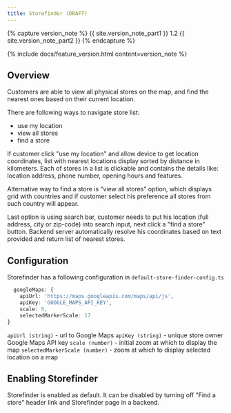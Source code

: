 ```yaml
---
title: Storefinder (DRAFT)
---
```


{% capture version_note %}
{{ site.version_note_part1 }} 1.2 {{ site.version_note_part2 }}
{% endcapture %}

{% include docs/feature_version.html content=version_note %}

## Overview

Customers are able to view all physical stores on the map, and find the nearest ones based on their current location.

There are following ways to navigate store list:

- use my location
- view all stores
- find a store

If customer click "use my location" and allow device to get location coordinates, list with nearest locations display sorted by distance in kilometers. Each of stores in a list is clickable and contains the details like: location address, phone number, opening hours and features.

Alternative way to find a store is "view all stores" option, which displays grid with countries and if customer select his preference all stores from such country will appear.

Last option is using search bar, customer needs to put his location (full address, city or zip-code) into search input, next click a "find a store" button. Backend server automatically resolve his coordinates based on text provided and return list of nearest stores.

## Configuration

Storefinder has a following configuration in `default-store-finder-config.ts`

```typescript
  googleMaps: {
    apiUrl: 'https://maps.googleapis.com/maps/api/js',
    apiKey: 'GOOGLE_MAPS_API_KEY',
    scale: 5,
    selectedMarkerScale: 17
}
```

`apiUrl (string)` - url to Google Maps
`apiKey (string)` - unique store owner Google Maps API key
`scale (number)` - initial zoom at which to display the map
`selectedMarkerScale (number)` - zoom at which to display selected location on a map

## Enabling Storefinder

Storefinder is enabled as default. It can be disabled by turning off "Find a store" header link and Storefinder page in a backend.
